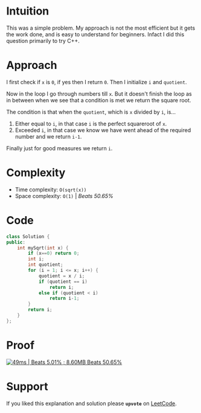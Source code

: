 # Intuition
This was a simple problem. My approach is not the most efficient but it gets the work done, and is easy to understand for beginners. Infact I did this question primarily to try C++.

# Approach 
I first check if `x` is `0`, if yes then I return `0`.
Then I initialize `i` and `quotient`. 

Now in the loop I go through numbers till `x`. But it doesn't finish the loop as in between when we see that a condition is met we return the square root.

The condition is that when the `quotient`, which is `x` divided by `i`, is...
1. Either equal to `i`, in that case `i` is the perfect squareroot of `x`.
2. Exceeded `i`, in that case we know we have went ahead of the required number and we return `i-1`.

Finally just for good measures we return `i`.

# Complexity
- Time complexity: `O(sqrt(x))`
- Space complexity: `O(1)` | *Beats 50.65%*

# Code
```cpp
class Solution {
public:
    int mySqrt(int x) {
        if (x==0) return 0;
        int i;
        int quotient;
        for (i = 1; i <= x; i++) {
            quotient = x / i;
            if (quotient == i) 
                return i;
            else if (quotient < i)
                return i-1;
        }
        return i;
    }
};
```

# Proof

[![49ms | Beats 5.01% ; 8.60MB Beats 50.65%](https://assets.leetcode.com/users/images/47819c4a-795e-466e-9ea9-f88990d3db7d_1759938729.9978275.png)](https://leetcode.com/submissions/detail/1795452216/)

# Support

If you liked this explanation and solution please **`upvote`** on [LeetCode](https://leetcode.com/problems/sqrtx/solutions/7259550/solution-for-sqrtx-in-c-by-aahan0511-8n4z/).